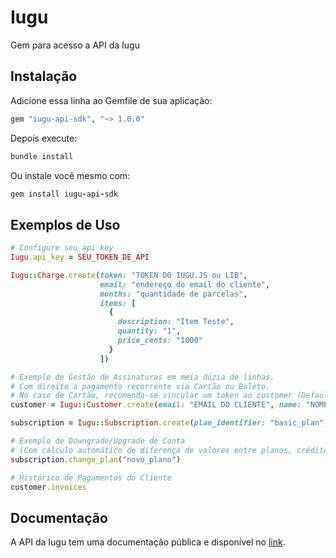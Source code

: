 # Iugu

Gem para acesso a API da Iugu

## Instalação

Adicione essa linha ao Gemfile de sua aplicação:

```ruby
gem "iugu-api-sdk", "~> 1.0.0"
```

Depois execute:

```ruby
bundle install
```

Ou instale você mesmo com:

```ruby
gem install iugu-api-sdk
```

## Exemplos de Uso

```ruby
# Configure seu api key
Iugu.api_key = SEU_TOKEN_DE_API

Iugu::Charge.create(token: "TOKEN DO IUGU.JS ou LIB",
                    email: "endereço do email do cliente",
                    months: "quantidade de parcelas",
                    items: [
                      {
                        description: "Item Teste",
                        quantity: "1",
                        price_cents: "1000"
                      }
                    ])

# Exemplo de Gestão de Assinaturas em meia dúzia de linhas.
# Com direito a pagamento recorrente via Cartão ou Boleto.
# No caso de Cartão, recomenda-se vincular um token ao customer (Default Payment Method).
customer = Iugu::Customer.create(email: "EMAIL DO CLIENTE", name: "NOME DO CLIENTE")

subscription = Iugu::Subscription.create(plan_identifier: "basic_plan", customer_id: customer.id)

# Exemplo de Downgrade/Upgrade de Conta
# (Com cálculo automático de diferença de valores entre planos, créditos, etc)
subscription.change_plan("novo_plano")

# Histórico de Pagamentos do Cliente
customer.invoices
```

## Documentação

A API da Iugu tem uma documentação pública e disponível no [link](https://dev.iugu.com/v1.0/reference).
